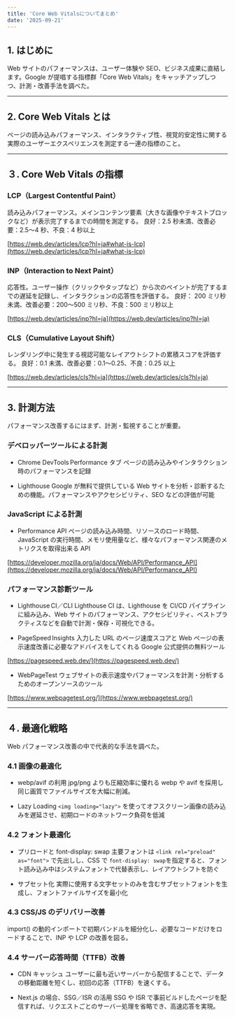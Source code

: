 ```yaml
---
title: 'Core Web Vitalsについてまとめ'
date: '2025-09-21'
---
```


## 1. はじめに

Web サイトのパフォーマンスは、ユーザー体験や SEO、ビジネス成果に直結します。Google が提唱する指標群「Core Web Vitals」をキャッチアップしつつ、計測・改善手法を調べた。

---

## 2. Core Web Vitals とは

ページの読み込みパフォーマンス、インタラクティブ性、視覚的安定性に関する実際のユーザーエクスペリエンスを測定する一連の指標のこと。

---

## ３. Core Web Vitals の指標

### LCP（Largest Contentful Paint）

読み込みパフォーマンス。メインコンテンツ要素（大きな画像やテキストブロックなど）が表示完了するまでの時間を測定する。
良好：2.5 秒未満、改善必要：2.5〜4 秒、不良：4 秒以上

[https://web.dev/articles/lcp?hl=ja#what-is-lcp](https://web.dev/articles/lcp?hl=ja#what-is-lcp)

### INP（Interaction to Next Paint）

応答性。ユーザー操作（クリックやタップなど）から次のペイントが完了するまでの遅延を記録し、インタラクションの応答性を評価する。
良好： 200 ミリ秒未満、改善必要：200〜500 ミリ秒、不良：500 ミリ秒以上

[https://web.dev/articles/inp?hl=ja](https://web.dev/articles/inp?hl=ja)

### CLS（Cumulative Layout Shift）

レンダリング中に発生する視認可能なレイアウトシフトの累積スコアを評価する。
良好：0.1 未満、改善必要：0.1〜0.25、不良：0.25 以上

[https://web.dev/articles/cls?hl=ja](https://web.dev/articles/cls?hl=ja)

---

## 3. 計測方法

パフォーマンス改善するにはまず、計測・監視することが重要。

### デベロッパーツールによる計測

- Chrome DevTools Performance タブ
  ページの読み込みやインタラクション時のパフォーマンスを記録

- Lighthouse
  Google が無料で提供している Web サイトを分析・診断するための機能。パフォーマンスやアクセシビリティ、SEO などの評価が可能

### JavaScript による計測

- Performance API
  ページの読み込み時間、リソースのロード時間、JavaScript の実行時間、メモリ使用量など、様々なパフォーマンス関連のメトリクスを取得出来る API

[https://developer.mozilla.org/ja/docs/Web/API/Performance_API](https://developer.mozilla.org/ja/docs/Web/API/Performance_API)

### パフォーマンス診断ツール

- Lighthouse CI／CLI
  Lighthouse CI は、Lighthouse を CI/CD パイプラインに組み込み、Web サイトのパフォーマンス、アクセシビリティ、ベストプラクティスなどを自動で計測・保存・可視化できる。

- PageSpeed Insights
  入力した URL のページ速度スコアと Web ページの表示速度改善に必要なアドバイスをしてくれる Google 公式提供の無料ツール

[https://pagespeed.web.dev/](https://pagespeed.web.dev/)

- WebPageTest
  ウェブサイトの表示速度やパフォーマンスを計測・分析するためのオープンソースのツール

[https://www.webpagetest.org/](https://www.webpagetest.org/)

---

## ４. 最適化戦略

Web パフォーマンス改善の中で代表的な手法を調べた。

### 4.1 画像の最適化

- webp/avif の利用
  jpg/png よりも圧縮効率に優れる webp や avif を採用し同じ画質でファイルサイズを大幅に削減。

- Lazy Loading
  `<img loading="lazy">` を使ってオフスクリーン画像の読み込みを遅延させ、初期ロードのネットワーク負荷を低減

### 4.2 フォント最適化

- プリロードと font-display: swap
  主要フォントは `<link rel="preload" as="font">` で先出しし、CSS で `font-display: swap`を指定すると、フォント読み込み中はシステムフォントで代替表示し、レイアウトシフトを防ぐ

- サブセット化
  実際に使用する文字セットのみを含むサブセットフォントを生成し、フォントファイルサイズを最小化

### 4.3 CSS/JS のデリバリー改善

import() の動的インポートで初期バンドルを細分化し、必要なコードだけをロードすることで、INP や LCP の改善を図る。

### 4.4 サーバー応答時間（TTFB）改善

- CDN キャッシュ
  ユーザーに最も近いサーバーから配信することで、データの移動距離を短くし、初回の応答（TTFB）を速くする。

- Next.js の場合、SSG／ISR の活用
  SSG や ISR で事前ビルドしたページを配信すれば、リクエストごとのサーバー処理を省略でき、高速応答を実現。
